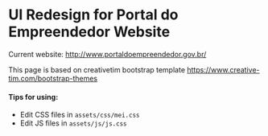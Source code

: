 # UI Redesign for Portal do Empreendedor Website

Current website: http://www.portaldoempreendedor.gov.br/

This page is based on creativetim bootstrap template
https://www.creative-tim.com/bootstrap-themes

#### Tips for using:

- Edit CSS files in `assets/css/mei.css`
- Edit JS files in `assets/js/js.css`



